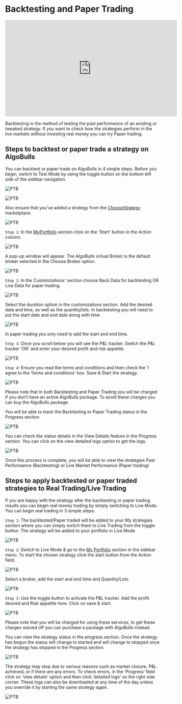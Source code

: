 # Backtesting and Paper Trading

<iframe width="560" height="315" src="https://www.youtube.com/embed/wc0h930E1AU" frameborder="0" allow="accelerometer; autoplay; encrypted-media; gyroscope; picture-in-picture" allowfullscreen></iframe>

Backtesting is the method of testing the past performance of an existing or tweaked strategy. If you want to check how the strategies perform in the live markets without investing real money you can try Paper trading. 

## Steps to backtest or paper trade a strategy on AlgoBulls

You can backtest or paper trade on AlgoBulls in 4 simple steps. Before you begin, switch to Test Mode by using the toggle button on the bottom left side of the sidebar navigation.

![PTB](imgs/ptb1.png)

![PTB](imgs/ptb2.png)

Also ensure that you’ve added a strategy from the [ChooseStrategy](Choose-Strategy.md) marketplace. 

![PTB](imgs/ptb3.png)

`Step 1`: In the [MyPortfolio](My-Portfolio.md) section click on the 'Start' button in the Action column. 

![PTB](imgs/ptb4.png)

A pop-up window will appear. The AlgoBulls virtual Broker is the default broker selected in the Choose Broker option.

![PTB](imgs/ptb5.png)

`Step 2`: In the Customizations' section choose Back Data for backtesting OR Live Data for paper trading. 

![PTB](imgs/ptb6.png)

Select the duration option in the customizations section. Add the desired date and time, as well as the quantity/lots. In backtesting you will need to put the start date and end date along with time. 

![PTB](imgs/ptb7.png)

In paper trading you only need to add the start and end time. 

`Step 3`: Once you scroll below you will see the P&L tracker. Switch the P&L tracker ‘ON’ and enter your desired profit and risk appetite. 

![PTB](imgs/ptb8.png)

`Step 4`: Ensure you read the terms and conditions and then check the ‘I agree to the Terms and conditions’ box. Save & Start the strategy.

![PTB](imgs/ptb9.png)

Please note that in both Backtesting and Paper Trading you will be charged if you don’t have an active AlgoBulls package. To avoid these charges you can buy the AlgoBulls package. 


You will be able to track the Backtesting or Paper Trading status in the Progress section 

![PTB](imgs/ptb10.png)

You can check the status details in the View Details feature in the Progress section. You can click on the view detailed logs option to get the logs. 

![PTB](imgs/ptb11.png)

Once this process is complete, you will be able to view the strategies Past Performance (Backtesting) or Live Market Performance (Paper trading)

## Steps to apply backtested or paper traded strategies to Real Trading/Live Trading

If you are happy with the strategy after the backtesting or paper trading results you can begin real money trading by simply switching to Live Mode. You can begin real trading in 3 simple steps:  

`Step 1`: The backtested/Paper traded will be added to your My strategies section where you can simply switch them to Live Trading from the toggle button. The strategy will be added to your portfolio in Live Mode

![PTB](imgs/ptb12.png)

`Step 2`: Switch to Live Mode & go to the [My Portfolio](My-Portfolio.md) section in the sidebar menu. To start the chosen strategy click the start button from the Action field.

![PTB](imgs/ptb.png)

Select a broker, add the start and end time and Quantity/Lots. 

![PTB](imgs/ptb.png)

`Step 3`: Use the toggle button to activate the P&L tracker. Add the profit desired and Risk appetite here. Click on save & start.  

![PTB](imgs/ptb.png)

Please note that you will be charged for using these services, to get these charges waived off you can purchase a package with AlgoBulls instead. 

You can view the strategy status in the progress section. Once the strategy has begun the status will change to started and will change to stopped once the strategy has stopped in the Progress section. 

![PTB](imgs/ptb.png)

The strategy may stop due to various reasons such as market closure, P&L achieved, or if there are any errors. To check errors, in the ‘Progress’ field click on ‘view details’ option and then click  ‘detailed logs’ on the right side corner. These logs can also be downloaded at any time of the day unless you override it by starting the same strategy again.

![PTB](imgs/ptb.png)